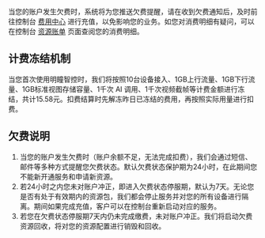当您的账户发生欠费时，系统将为您推送欠费提醒，请在收到欠费通知后，及时前往控制台 [费用中心](https://console.cloud.tencent.com/expense/overview) 进行充值，以免影响您的业务。如您对消费明细有疑问，可以在控制台 [资源账单](https://console.cloud.tencent.com/expense/bill/overview) 页面查阅您的消费明细。

## 计费冻结机制
当您首次使用明瞳智控时，我们将按照10台设备接入、1GB上行流量、1GB下行流量、1GB标准视图存储容量、1千次 AI 调用、1千次视频截帧等计费金额进行冻结，共计15.58元。扣费结算时先解冻昨日已冻结的费用，再按照实际用量进行扣费。

## 欠费说明
1. 当您的账户发生欠费时（账户余额不足，无法完成扣费），我们会通过短信、邮件等多种方式提醒您欠费状态。默认欠费状态保护期为24小时，在此期间您不能新开通服务和申请新资源。
2. 若24小时之内您未对账户冲正，即进入欠费状态停服期，默认为7天。无论您是否有处于有效期内的资源包，我们都会停止服务并对您的所有设备进行隔离。期间如果完成充值，客户可以在控制台重新启动对应的服务。
3. 若您在欠费状态停服期7天内仍未完成缴费，未对账户冲正。我们将启动欠费资源回收，将对您的资源配置进行销毁和回收。
